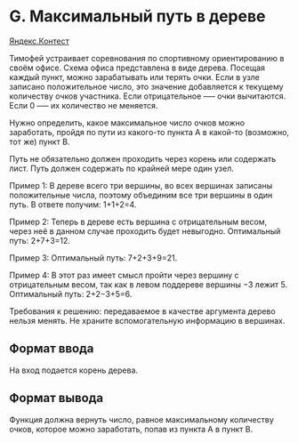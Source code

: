 # G. Максимальный путь в дереве

[Яндекс.Контест](https://contest.yandex.ru/contest/24809/problems/G/)

Тимофей устраивает соревнования по спортивному ориентированию в своём офисе. Схема офиса представлена в виде дерева. Посещая каждый пункт, можно зарабатывать или терять очки. Если в узле записано положительное число, это значение добавляется к текущему количеству очков участника. Если отрицательное —– очки вычитаются. Если 0 –— их количество не меняется.

Нужно определить, какое максимальное число очков можно заработать, пройдя по пути из какого-то пункта A в какой-то (возможно, тот же) пункт B.

Путь не обязательно должен проходить через корень или содержать лист. Путь должен содержать по крайней мере один узел.

Пример 1:
В дереве всего три вершины, во всех вершинах записаны положительные числа, поэтому объединим все три вершины в один путь. В ответе получим: 1+1+2=4.

Пример 2:
Теперь в дереве есть вершина с отрицательным весом, через неё в данном случае проходить будет невыгодно. Оптимальный путь: 2+7+3=12.

Пример 3:
Оптимальный путь: 7+2+3+9=21.

Пример 4:
В этот раз имеет смысл пройти через вершину с отрицательным весом, так как в левом поддереве вершины −3 лежит 5. Оптимальный путь: 2+2−3+5=6.

Требования к решению: передаваемое в качестве аргумента дерево нельзя менять. Не храните вспомогательную информацию в вершинах.

## Формат ввода
На вход подается корень дерева. 

## Формат вывода
Функция должна вернуть число, равное максимальному количеству очков, которое можно заработать, попав из пункта А в пункт В. 